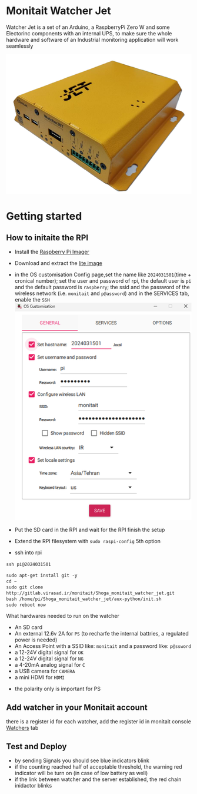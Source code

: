 # Monitait Watcher Jet

Watcher Jet is a set of an Arduino, a RaspberryPi Zero W and some Electorinc components with an internal UPS, to make sure the whole hardware and software of an Industrial monitoring application will work seamlessly

![watcher-jet-v2.2.png](watcher-jet-v2.2.png)

# Getting started

## How to initaite the RPI



- Install the [Raspberry Pi Imager](https://www.raspberrypi.com/software)
- Download and extract the [lite image](https://downloads.raspberrypi.com/raspios_lite_armhf/images/raspios_lite_armhf-2024-03-13/2024-03-12-raspios-bookworm-armhf-lite.img.xz)

- in the OS customisation Config page,set the name like `2024031501`(time + cronical number); set the user and password of rpi, the default user is `pi` and the default password is `raspberry`; the ssid and the password of the wireless network (i.e. `monitait` and `p@assword`) and in the SERVICES tab, enable the `SSH`
![RPI-imager-setting](RPI-imager-setting.png)

- Put the SD card in the RPI and wait for the RPI finish the setup
- Extend the RPI filesystem with `sudo raspi-config` 5th option
- ssh into rpi

`ssh pi@2024031501`

```
sudo apt-get install git -y
cd ~
sudo git clone http://gitlab.virasad.ir/monitait/Shoga_monitait_watcher_jet.git
bash /home/pi/Shoga_monitait_watcher_jet/aux-python/init.sh
sudo reboot now
```

What hardwares needed to run on the watcher

- An SD card 
- An external 12.6v 2A for `PS` (to recharfe the internal battries, a regulated power is needed)
- An Access Point with a SSID like: `monitait` and a password like: `p@ssword`
- a 12-24V digital signal for `OK`
- a 12-24V digital signal for `NG`
- a 4-20mA analog signal for `C`
- a USB camera for `CAMERA`
- a mini HDMI for `HDMI`

* the polarity only is important for PS


## Add watcher in your Monitait account

there is a register id for each watcher, add the register id in monitait console [Watchers](https://console.monitait.com/factory/watchers) tab


## Test and Deploy

- by sending Signals you should see blue indicators blink
- if the counting reached half of acceptable threshold, the warning red indicator will be turn on (in case of low battery as well)
- if the link between watcher and the server established, the red chain inidactor blinks
